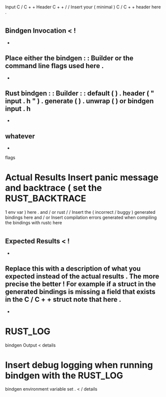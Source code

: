 #
#
#
Input
C
/
C
+
+
Header
C
+
+
/
/
Insert
your
(
minimal
)
C
/
C
+
+
header
here
.
#
#
#
Bindgen
Invocation
<
!
-
-
Place
either
the
bindgen
:
:
Builder
or
the
command
line
flags
used
here
.
-
-
>
Rust
bindgen
:
:
Builder
:
:
default
(
)
.
header
(
"
input
.
h
"
)
.
generate
(
)
.
unwrap
(
)
or
bindgen
input
.
h
-
-
whatever
-
-
flags
#
#
#
Actual
Results
Insert
panic
message
and
backtrace
(
set
the
RUST_BACKTRACE
=
1
env
var
)
here
.
and
/
or
rust
/
/
Insert
the
(
incorrect
/
buggy
)
generated
bindings
here
and
/
or
Insert
compilation
errors
generated
when
compiling
the
bindings
with
rustc
here
#
#
#
Expected
Results
<
!
-
-
Replace
this
with
a
description
of
what
you
expected
instead
of
the
actual
results
.
The
more
precise
the
better
!
For
example
if
a
struct
in
the
generated
bindings
is
missing
a
field
that
exists
in
the
C
/
C
+
+
struct
note
that
here
.
-
-
>
#
#
#
RUST_LOG
=
bindgen
Output
<
details
>
Insert
debug
logging
when
running
bindgen
with
the
RUST_LOG
=
bindgen
environment
variable
set
.
<
/
details
>
